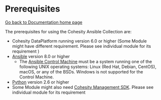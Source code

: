 # Prerequisites

[Go back to Documentation home page ](../README.md)

The prerequisites for using the Cohesity Ansible Collection are:
* Cohesity DataPlatform running version 6.0 or higher (Some Module might have different requirement. Please see individual module for its requirement )
* [Ansible](https://docs.ansible.com/ansible/latest/installation_guide/intro_installation.html) version 8.0 or higher
  * The [Ansible Control Machine](https://docs.ansible.com/ansible/latest/installation_guide/intro_installation.html#control-machine-requirements) must be a system running one of the following UNIX operating systems: Linux (Red Hat, Debian, CentOS), macOS, or any of the BSDs. Windows is not supported for the Control Machine.
* [Python](https://www.python.org/downloads) version 2.6 or higher
* Some Module might also need [Cohesity Management SDK](https://developer.cohesity.com/apidocs-641.html#/python/getting-started). Please see individual module for its requirement
